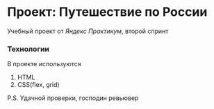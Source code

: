 # Проект: Путешествие по России

Учебный проект от *Яндекс Практикум*, второй спринт

### Технологии

В проекте используются
1. HTML
2. CSS(flex, grid)

P.S. Удачной проверки, господин ревьювер